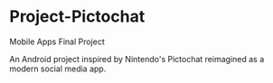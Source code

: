 # Project-Pictochat
Mobile Apps Final Project

An Android project inspired by Nintendo's Pictochat reimagined as a modern social media app.
